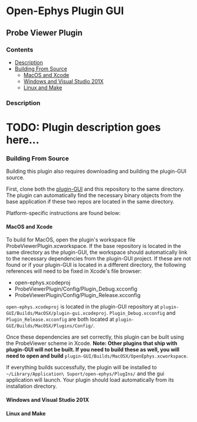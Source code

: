 # Open-Ephys Plugin GUI
## Probe Viewer Plugin

### Contents
* [Description](#description)
* [Building From Source](#build-instructions)
  * [MacOS and Xcode](#build-mac-xcode)
  * [Windows and Visual Studio 201X](#build-win-vs201x)
  * [Linux and Make](#build-linux-make)


### Description<a id="description"></a>
# TODO: Plugin description goes here...


### Building From Source<a id="build-instructions"></a>

Building this plugin also requires downloading and building the plugin-GUI source.

First, clone both the [plugin-GUI](http://github.com/open-ephys/plugin-GUI) and this repository to the same directory. The plugin can automatically find the necessary binary objects from the base application if these two repos are located in the same directory.

Platform-specific instructions are found below:

#### MacOS and Xcode<a id="build-mac-xcode"></a>

To build for MacOS, open the plugin's workspace file ProbeViewerPlugin.xcworkspace. If the base repository is located in the same directory as the plugin-GUI, the workspace should automatically link to the necessary dependencies from the plugin-GUI project. If these are not found or if your plugin-GUI is located in a different directory, the following references will need to be fixed in Xcode's file browser:

* open-ephys.xcodeproj
* ProbeViewerPlugin/Config/Plugin_Debug.xcconfig
* ProbeViewerPlugin/Config/Plugin_Release.xcconfig

`open-ephys.xcodeproj` is located in the plugin-GUI repository at `plugin-GUI/Builds/MacOSX/plugin-gui.xcodeproj`.
`Plugin_Debug.xcconfig` and `Plugin_Release.xcconfig` are both located at `plugin-GUI/Builds/MacOSX/Plugins/Config/`.

Once these dependencies are set correctly, this plugin can be built using the ProbeViewer scheme in Xcode. __Note: Other plugins that ship with plugin-GUI will not be built. If you need to build these as well, you will need to open and build__ `plugin-GUI/Builds/MacOSX/OpenEphys.xcworkspace`.

If everything builds successfully, the plugin will be installed to `~/Library/Application\ Suport/open-ephys/PlugIns/` and the gui application will launch. Your plugin should load automatically from its installation directory.


#### Windows and Visual Studio 201X<a id="build-win-vs201x"></a>


#### Linux and Make<a id="build-linux-make"></a>
